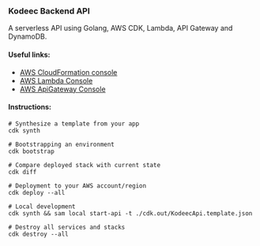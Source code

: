 ### Kodeec Backend API
A serverless API using Golang, AWS CDK, Lambda, API Gateway and DynamoDB.

#### Useful links:
- [AWS CloudFormation console](https://console.aws.amazon.com/cloudformation/home)
- [AWS Lambda Console](https://console.aws.amazon.com/lambda/home#/functions)
- [AWS ApiGateway Console](https://console.aws.amazon.com/apigateway/home)

#### Instructions:

```shell
# Synthesize a template from your app
cdk synth

# Bootstrapping an environment
cdk bootstrap

# Compare deployed stack with current state
cdk diff

# Deployment to your AWS account/region
cdk deploy --all

# Local development
cdk synth && sam local start-api -t ./cdk.out/KodeecApi.template.json

# Destroy all services and stacks
cdk destroy --all
```
